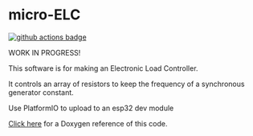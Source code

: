 # micro-ELC

[![github actions badge](https://github.com/joshua-8/micro-ELC/actions/workflows/CI.yml/badge.svg)](https://github.com/joshua-8/micro-ELC/actions/workflows/CI.yml)

WORK IN PROGRESS!

This software is for making an Electronic Load Controller.

It controls an array of resistors to keep the frequency of a synchronous generator constant.

Use PlatformIO to upload to an esp32 dev module

[Click here](https://joshua-8.github.io/micro-ELC/hierarchy.html) for a Doxygen reference of this code.

